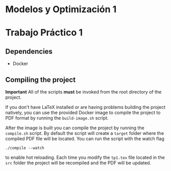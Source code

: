 # Modelos y Optimización 1
# Trabajo Práctico 1

## Dependencies

- Docker

## Compiling the project

**Important** All of the scripts **must** be invoked from the root directory of the project.

If you don't have LaTeX installed or are having problems building the project natively, you can use
the provided Docker image to compile the project to PDF format by running the `build-image.sh` script.

After the image is built you can compile the project
by running the `compile.sh` script. By default the script will create a `target` folder where the compiled PDF file will be located. You can run the script with the watch flag

    ./compile --watch

to enable hot reloading. Each time you modify the `tp1.tex` file located in the `src` folder the project will be recompiled and the PDF will be updated.
